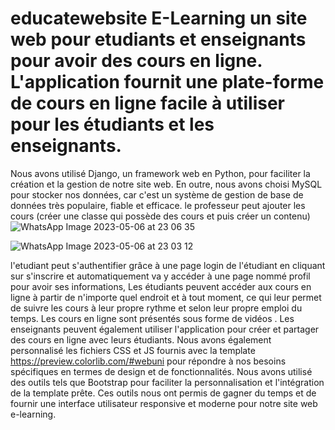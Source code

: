 # educatewebsite E-Learning un site web pour etudiants et enseignants pour avoir des cours en ligne. L'application fournit une plate-forme de cours en ligne facile à utiliser pour les étudiants et les enseignants.
Nous avons utilisé Django, un framework web en Python, pour faciliter la création et la gestion de notre site web. En outre, nous avons choisi MySQL pour stocker nos données, car c'est un système de gestion de base de données très populaire, fiable et efficace.
le professeur peut ajouter les cours (créer une classe qui possède des cours et puis créer un contenu) ![WhatsApp Image 2023-05-06 at 23 06 35](https://user-images.githubusercontent.com/79707457/236648567-4eacd5ba-4b97-4bd1-92e1-0305883d6dfa.jpeg)

![WhatsApp Image 2023-05-06 at 23 03 12](https://user-images.githubusercontent.com/79707457/236648445-d68c0d01-4510-4255-89a5-b1574918ec49.jpeg) 


l'etudiant peut s'authentifier grâce à une page login de l'étudiant en cliquant sur s'inscrire et automatiquement va y accéder à une page nommé profil pour avoir ses informations,
Les étudiants peuvent accéder aux cours en ligne à partir de n'importe quel endroit et à tout moment, ce qui leur permet de suivre les cours à leur propre rythme et selon leur propre emploi du temps. Les cours en ligne sont présentés sous forme de vidéos .
Les enseignants peuvent également utiliser l'application pour créer et partager des cours en ligne avec leurs étudiants.
Nous avons également personnalisé les fichiers CSS et JS fournis avec la template https://preview.colorlib.com/#webuni pour répondre à nos besoins spécifiques en termes de design et de fonctionnalités.
Nous avons utilisé des outils tels que Bootstrap pour faciliter la personnalisation et l'intégration de la template prête. Ces outils nous ont permis de gagner du temps et de fournir une interface utilisateur responsive et moderne pour notre site web e-learning.
